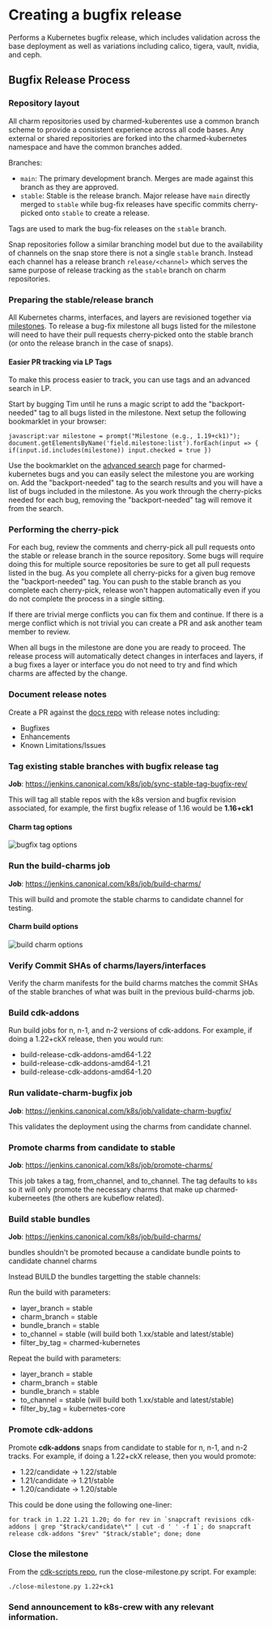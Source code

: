 # Creating a bugfix release
Performs a Kubernetes bugfix release, which includes validation across the base
deployment as well as variations including calico, tigera, vault, nvidia, and
ceph.

## Bugfix Release Process

### Repository layout

All charm repositories used by charmed-kuberentes use a common branch scheme to provide a
consistent experience across all code bases. Any external or shared repositories are forked
into the charmed-kubernetes namespace and have the common branches added.

Branches:
 * `main`: The primary development branch. Merges are made against this branch as they are
   approved.
 * `stable`: Stable is the release branch. Major release have `main` directly merged to
   `stable` while bug-fix releases have specific commits cherry-picked onto `stable` to create a
   release.

Tags are used to mark the bug-fix releases on the `stable` branch.

Snap repositories follow a similar branching model but due to the availability of channels on
the snap store there is not a single `stable` branch. Instead each channel has a release branch
`release/<channel>` which serves the same purpose of release tracking as the `stable` branch on
charm repositories.

### Preparing the stable/release branch

All Kubernetes charms, interfaces, and layers are revisioned together via
[milestones][milestones]. To release a bug-fix milestone all bugs listed for the milestone
will need to have their pull requests cherry-picked onto the stable branch (or onto the
release branch in the case of snaps). 

#### Easier PR tracking via LP Tags

To make this process easier to track, you can use tags and an advanced search in LP.

Start by bugging Tim until he runs a magic script to add the "backport-needed" tag to all bugs
listed in the milestone. Next setup the following bookmarklet in your browser:

```
javascript:var milestone = prompt("Milestone (e.g., 1.19+ck1)"); document.getElementsByName('field.milestone:list').forEach(input => { if(input.id.includes(milestone)) input.checked = true })
```

Use the bookmarklet on the [advanced search][advanced-search] page for charmed-kubernetes
bugs and you can easily select the milestone you are working on. Add the "backport-needed"
tag to the search results and you will have a list of bugs included in the milestone. As you
work through the cherry-picks needed for each bug, removing the "backport-needed" tag will
remove it from the search.

### Performing the cherry-pick

For each bug, review the comments and cherry-pick all pull requests onto the stable or
release branch in the source repository. Some bugs will require doing this for multiple
source repositories be sure to get all pull requests listed in the bug. As you complete all
cherry-picks for a given bug remove the "backport-needed" tag. You can push to the stable
branch as you complete each cherry-pick, release won't happen automatically even if you do
not complete the process in a single sitting.

If there are trivial merge conflicts you can fix them and continue. If there is a merge
conflict which is not trivial you can create a PR and ask another team member to review.

When all bugs in the milestone are done you are ready to proceed. The release process will
automatically detect changes in interfaces and layers, if a bug fixes a layer or interface
you do not need to try and find which charms are affected by the change.

### Document release notes

Create a PR against the [docs repo][] with release notes including:

- Bugfixes
- Enhancements
- Known Limitations/Issues

[docs repo]: https://github.com/charmed-kubernetes/kubernetes-docs

### Tag existing stable branches with bugfix release tag

**Job**: https://jenkins.canonical.com/k8s/job/sync-stable-tag-bugfix-rev/

This will tag all stable repos with the k8s version and bugfix revision
associated, for example, the first bugfix release of 1.16 would be
**1.16+ck1**

#### Charm tag options

![bugfix tag options](bugfix-tag-options.png)

### Run the **build-charms** job

**Job**: https://jenkins.canonical.com/k8s/job/build-charms/

This will build and promote the stable charms to candidate channel for testing.

#### Charm build options

![build charm options](bugfix-options.png)

### Verify Commit SHAs of charms/layers/interfaces

Verify the charm manifests for the build charms matches the commit SHAs of
the stable branches of what was built in the previous build-charms job.

### Build cdk-addons

Run build jobs for n, n-1, and n-2 versions of cdk-addons. For example, if
doing a 1.22+ckX release, then you would run:

* build-release-cdk-addons-amd64-1.22
* build-release-cdk-addons-amd64-1.21
* build-release-cdk-addons-amd64-1.20

### Run **validate-charm-bugfix** job

**Job**: https://jenkins.canonical.com/k8s/job/validate-charm-bugfix/

This validates the deployment using the charms from candidate channel.

### Promote charms from **candidate** to **stable**

**Job**: https://jenkins.canonical.com/k8s/job/promote-charms/

This job takes a tag, from_channel, and to_channel. The tag defaults to `k8s` so
it will only promote the necessary charms that make up charmed-kuberneetes (the
others are kubeflow related).

### Build stable bundles

**Job**: https://jenkins.canonical.com/k8s/job/build-charms/

bundles shouldn't be promoted because a candidate bundle points to candidate channel charms

Instead BUILD the bundles targetting the stable channels:

Run the build with parameters:
  * layer_branch = stable
  * charm_branch = stable
  * bundle_branch = stable
  * to_channel = stable (will build both 1.xx/stable and latest/stable)
  * filter_by_tag = charmed-kubernetes

Repeat the build with parameters:
  * layer_branch = stable
  * charm_branch = stable
  * bundle_branch = stable
  * to_channel = stable (will build both 1.xx/stable and latest/stable)
  * filter_by_tag = kubernetes-core

### Promote cdk-addons

Promote **cdk-addons** snaps from candidate to stable for n, n-1, and n-2
tracks. For example, if doing a 1.22+ckX release, then you would promote:

* 1.22/candidate -> 1.22/stable
* 1.21/candidate -> 1.21/stable
* 1.20/candidate -> 1.20/stable

This could be done using the following one-liner:

```
for track in 1.22 1.21 1.20; do for rev in `snapcraft revisions cdk-addons | grep "$track/candidate\*" | cut -d ' ' -f 1`; do snapcraft release cdk-addons "$rev" "$track/stable"; done; done
```

### Close the milestone

From the [cdk-scripts repo](https://github.com/canonical/cdk-scripts), run the
close-milestone.py script. For example:

```
./close-milestone.py 1.22+ck1
```

### Send announcement to k8s-crew with any relevant information.

[milestones]: https://launchpad.net/charmed-kubernetes/+milestones
[advanced-search]: https://bugs.launchpad.net/charmed-kubernetes/+bugs?advanced=1
